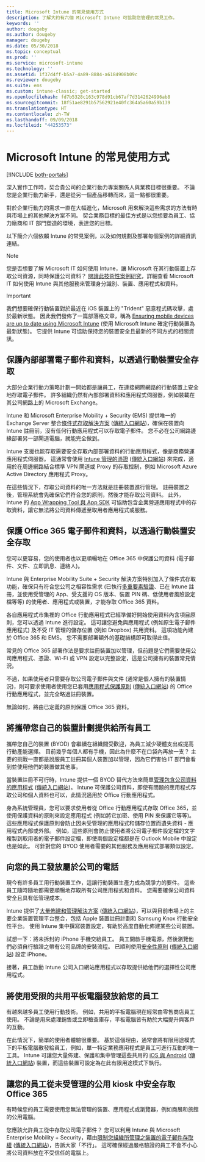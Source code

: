 ```yaml
---
title: Microsoft Intune 的常見使用方式
description: 了解大約有六個 Microsoft Intune 可協助您管理的常見工作。
keywords: ''
author: dougeby
ms.author: dougeby
manager: dougeby
ms.date: 05/30/2018
ms.topic: conceptual
ms.prod: ''
ms.service: microsoft-intune
ms.technology: ''
ms.assetid: 1f37d4ff-b5a7-4a89-8884-a6184908b09c
ms.reviewer: dougeby
ms.suite: ems
ms.custom: intune-classic; get-started
ms.openlocfilehash: fd7b5328c163c978d91cb67af7d3142624996ab8
ms.sourcegitcommit: 18f51ae8291b57562921e40fc364a5a60a59b139
ms.translationtype: HT
ms.contentlocale: zh-TW
ms.lasthandoff: 09/09/2018
ms.locfileid: "44253573"
---
```

# <a name="common-ways-to-use-microsoft-intune"></a>Microsoft Intune 的常見使用方式

[!INCLUDE [both-portals](./includes/note-for-both-portals.md)]

深入實作工作時，契合貴公司的企業行動力專案關係人與業務目標很重要。  不論您是企業行動力新手，還是從另一個產品移轉而來，這一點都很重要。  

對於企業行動力的需求一直在大幅進化，Microsoft 用來解決這些需求的方法有時與市場上的其他解決方案不同。 契合業務目標的最佳方式是以您想要為員工、協力廠商和 IT 部門塑造的環境，表達您的目標。  

以下簡介六個依賴 Intune 的常見案例，以及如何規劃及部署每個案例的詳細資訊連結。

>[!NOTE]
>您是否想要了解 Microsoft IT 如何使用 Intune，讓 Microsoft 在其行動裝置上存取公司資源，同時保護公司資料？ [閱讀此技術性案例研究](https://www.microsoft.com/itshowcase/Article/Content/588)，詳細查看 Microsoft IT 如何使用 Intune 與其他服務來管理身分識別、裝置、應用程式和資料。  

>[!IMPORTANT]
>我們想要確保行動裝置對於最近在 iOS 裝置上的 "Trident" 惡意程式碼攻擊，處於最新狀態。 因此我們發佈了一篇部落格文章，稱為 [Ensuring mobile devices are up to date using Microsoft Intune](https://blogs.technet.microsoft.com/enterprisemobility/2016/08/26/ensuring-mobile-devices-are-up-to-date-using-microsoft-intune/) (使用 Microsoft Intune 確定行動裝置為最新狀態)。 它提供 Intune 可協助保持您的裝置安全且最新的不同方式的相關資訊。

## <a name="protecting-your-on-premises-email-and-data-so-it-can-be-safely-accessed-by-mobile-devices"></a>保護內部部署電子郵件和資料，以透過行動裝置安全存取
大部分企業行動力策略計劃一開始都是讓員工，在連接網際網路的行動裝置上安全地存取電子郵件。 許多組織仍然有內部部署資料和應用程式伺服器，例如裝載在其公司網路上的 Microsoft Exchange。


Intune 和 Microsoft Enterprise Mobility + Security (EMS) 提供唯一的 Exchange Server 整合[條件式存取解決方案](conditional-access.md) ([傳統入口網站](/intune-classic/deploy-use/restrict-access-to-email-and-o365-services-with-microsoft-intune))，確保在裝置向 Intune 註冊前，沒有任何行動應用程式可以存取電子郵件。 您不必在公司網路邊緣部署另一部閘道電腦，就能完全做到。

Intune 支援也能存取需要安全存取內部部署資料的行動應用程式，像是商務營運應用程式伺服器。 這通常會使用 [Intune 管理的憑證](certificates-configure.md) ([傳統入口網站](/intune-classic/deploy-use/secure-resource-access-with-certificate-profiles)) 來完成，適用於在周邊網路結合標準 VPN 閘道或 Proxy 的存取控制，例如 Microsoft Azure Active Directory 應用程式 Proxy。 

在這些情況下，存取公司資料的唯一方法就是註冊裝置進行管理。 註冊裝置之後，管理系統會先確保它們符合您的原則，然後才能存取公司資料。 此外，Intune 的 [App Wrapping Tool 與 App SDK](apps-prepare-mobile-application-management.md) 可協助包含企業營運應用程式中的存取資料，讓它無法將公司資料傳遞至取用者應用程式或服務。

<!-- Learn more about how to plan and deploy Intune to help secure on-premises email and data. -->


## <a name="protecting-your-office-365-email-and-data-so-it-can-be-safely-accessed-by-mobile-devices"></a>保護 Office 365 電子郵件和資料，以透過行動裝置安全存取
您可以更容易，您的使用者也以更順暢地在 Office 365 中保護公司資料 (電子郵件、文件、立即訊息、連絡人)。


Intune 與 Enterprise Mobility Suite + Security 解決方案特別加入了條件式存取功能，確保只有符合您公司之相容性需求 (已執行[多重要素驗證](/intune-classic/deploy-use/multi-factor-authentication-azure-active-directory)、已在 Intune 註冊，並使用受管理的 App、受支援的 OS 版本、裝置 PIN 碼、低使用者風險設定檔等等) 的使用者、應用程式或裝置，才能存取 Office 365 資料。


各自應用程式市集裡的 Office 行動應用程式已經準備好開始使用資料內含項目原則，您可以透過 Intune 進行設定。 這可讓您避免與應用程式 (例如原生電子郵件應用程式) 及不受 IT 管理的儲存位置 (例如 Dropbox) 共用資料。 這項功能內建於 Office 365 和 EMS。 您不需要部署額外的基礎結構即可取得此值。

常見的 Office 365 部署作法是要求註冊裝置加以管理，但前題是它們需要使用公司應用程式、憑證、Wi-Fi 或 VPN 設定以完整設定，這是公司擁有的裝置常見情況。  


不過，如果使用者只需要存取公司電子郵件與文件 (通常是個人擁有的裝置情況)，則可要求使用者使用您已套用[應用程式保護原則](app-protection-policies.md) ([傳統入口網站](/intune-classic/deploy-use/protect-apps-and-data-with-microsoft-intune)) 的 Office 行動應用程式，並完全略過註冊裝置。  



無論如何，將由已定義的原則保護 Office 365 資料。

<!-- Learn more about how to plan and deploy Intune to help secure Office 365 email and data. -->


## <a name="offer-a-bring-your-own-device-program-to-all-employees"></a>將攜帶您自己的裝置計劃提供給所有員工
攜帶您自己的裝置 (BYOD) 會繼續在組織間受歡迎，為員工減少硬體支出或提高行動產能選擇。 目前幾乎每個人都有手機，因此為什麼不在口袋內再放一支？ 主要的挑戰一直都是說服員工註冊其個人裝置加以管理，因為它們害怕 IT 部門會看到並使用他們的裝置做其他事。  

當裝置註冊不可行時，Intune 提供一個 BYOD 替代方法來簡單[管理包含公司資料的應用程式](app-protection-policies.md) ([傳統入口網站](/intune-classic/deploy-use/protect-apps-and-data-with-microsoft-intune))。 Intune 可保護公司資料，即使有問題的應用程式存取公司和個人資料也可以，此情況適用於 Office 行動應用程式。  

身為系統管理員，您可以要求使用者從 Office 行動應用程式存取 Office 365，並使用保護資料的原則來設定應用程式 (例如將它加密、使用 PIN 來保護它等等)。 這些應用程式保護原則會防止因未受管理的應用程式和儲存位置而遺失資料 - 應用程式內部或外部。 例如，這些原則會防止使用者將公司電子郵件設定檔的文字複製到取用者的電子郵件設定檔，即使兩個設定檔都是在 Outlook Mobile 中設定也是如此。 可針對您的 BYOD 使用者需要的其他服務及應用程式部署類似設定。

<!-- Learn more about how to plan and deploy Intune to support BYOD.-->

## <a name="issue-corporate-owned-phones-to-your-employees"></a>向您的員工發放屬於公司的電話
現今有許多員工用行動裝置工作，這讓行動裝置生產力成為競爭力的要件。 這些員工隨時隨地都需要順暢地存取所有公司應用程式和資料。 您需要確保公司資料安全且具有低管理成本。  

Intune 提供了[大量佈建和管理解決方案](device-enrollment.md) ([傳統入口網站](/intune-classic/deploy-use/manage-corporate-owned-devices))，可以與目前市場上的主要企業裝置管理平台整合，包括 Apple 裝置註冊計劃和 Samsung Knox 行動安全性平台。 使用 Intune 集中撰寫裝置設定，有助於高度自動化佈建某些公司裝置。  

試想一下︰將未拆封的 iPhone 手機交給員工。 員工開啟手機電源，然後瀏覽他們必須自行驗證之帶有公司品牌的安裝流程。 已順利使用[安全性原則](device-profiles.md) ([傳統入口網站](/intune-classic/deploy-use/manage-settings-and-features-on-your-devices-with-microsoft-intune-policies)) 設定 iPhone。

接著，員工啟動 Intune 公司入口網站應用程式以存取提供給他們的選擇性公司應用程式。

<!-- Learn more about how to plan and deploy Intune to support corporate owned devices. -->

## <a name="issue-limited-use-shared-tablets-to-your-employees"></a>將使用受限的共用平板電腦發放給您的員工
有越來越多員工使用行動技術。 例如，共用的平板電腦現在經常由零售商店員工使用。  不論是用來處理銷售或立即檢查庫存，平板電腦皆有助於大幅提升與客戶的互動。

在此情況下，簡單的使用者體驗很重要。 基於這個理由，通常會將有限用途模式下的平板電腦散發給員工，例如，單一特定業務應用程式是員工可進行互動的唯一工具。 Intune 可讓您大量佈建、保護和集中管理這些共用的 [iOS 與 Android](device-profiles.md) ([傳統入口網站](/intune-classic/deploy-use/manage-settings-and-features-on-your-devices-with-microsoft-intune-policies)) 裝置，而這些裝置可設定為在此有限用途模式下執行。

<!-- Learn more about how to plan and deploy Intune to support shared tablets. -->

## <a name="enable-your-employees-to-securely-access-office-365-from-an-unmanaged-public-kiosk"></a>讓您的員工從未受管理的公用 kiosk 中安全存取 Office 365
有時候您的員工需要使用您無法管理的裝置、應用程式或瀏覽器，例如商展和旅館的公用電腦。

您應該允許員工從中存取公司電子郵件？ 您可以利用 Intune 與 Microsoft Enterprise Mobility + Security，藉由[限制您組織所管理之裝置的電子郵件存取權](conditional-access.md) ([傳統入口網站](/intune-classic/deploy-use/restrict-access-to-email-and-o365-services-with-microsoft-intune))，告訴大家「不行」。 這可確保經過嚴格驗證的員工不會不小心將公司資料放在不受信任的電腦上。
